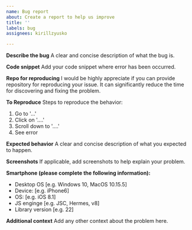 ```yaml
---
name: Bug report
about: Create a report to help us improve
title: ''
labels: bug
assignees: kirillzyusko

---
```


**Describe the bug**
A clear and concise description of what the bug is.

**Code snippet**
Add your code snippet where error has been occurred.

**Repo for reproducing**
I would be highly appreciate if you can provide repository for reproducing your issue. It can significantly reduce the time for discovering and fixing the problem.

**To Reproduce**
Steps to reproduce the behavior:
1. Go to '...'
2. Click on '....'
3. Scroll down to '....'
4. See error

**Expected behavior**
A clear and concise description of what you expected to happen.

**Screenshots**
If applicable, add screenshots to help explain your problem.

**Smartphone (please complete the following information):**
 - Desktop OS [e.g. Windows 10, MacOS 10.15.5]
 - Device: [e.g. iPhone6]
 - OS: [e.g. iOS 8.1]
 - JS enginge [e.g. JSC, Hermes, v8]
 - Library version [e.g. 22]

**Additional context**
Add any other context about the problem here.

